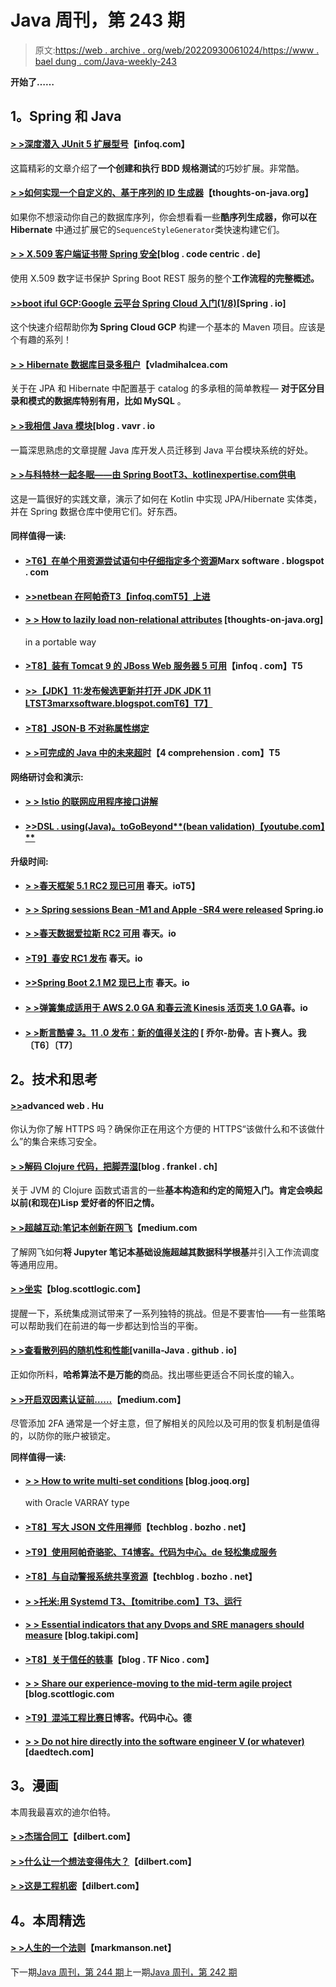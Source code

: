 # Java 周刊，第 243 期

> 原文:[https://web . archive . org/web/20220930061024/https://www . bael dung . com/Java-weekly-243](https://web.archive.org/web/20220930061024/https://www.baeldung.com/java-weekly-243)

**开始了……**

## **1。Spring 和 Java**

#### [**> >深度潜入 JUnit 5 扩展型号**](https://web.archive.org/web/20221126230628/https://www.infoq.com/articles/deep-dive-junit5-extensions)【infoq.com】

这篇精彩的文章介绍了**一个创建和执行 BDD 规格测试**的巧妙扩展。非常酷。

#### [**> >如何实现一个自定义的、基于序列的 ID 生成器**](https://web.archive.org/web/20221126230628/https://www.thoughts-on-java.org/custom-sequence-based-idgenerator/)【thoughts-on-java.org】

如果你不想滚动你自己的数据库序列，你会想看看一些**酷序列生成器，你可以在 Hibernate** 中通过扩展它的`SequenceStyleGenerator`类快速构建它们。

#### [**> > X.509 客户端证书带 Spring 安全**](https://web.archive.org/web/20221126230628/https://blog.codecentric.de/en/2018/08/x-509-client-certificates-with-spring-security/)[blog . code centric . de]

使用 X.509 数字证书保护 Spring Boot REST 服务的整个**工作流程的完整概述。**

#### [**>>boot iful GCP:Google 云平台 Spring Cloud 入门(1/8)**](https://web.archive.org/web/20221126230628/https://spring.io/blog/2018/08/20/bootiful-gcp-getting-started-with-spring-cloud-for-google-cloud-platform-1-8)[Spring . io]

这个快速介绍帮助你**为 Spring Cloud GCP** 构建一个基本的 Maven 项目。应该是个有趣的系列！

#### [**> > Hibernate 数据库目录多租户**](https://web.archive.org/web/20221126230628/https://vladmihalcea.com/hibernate-database-catalog-multitenancy/)【vladmihalcea.com

关于在 JPA 和 Hibernate 中配置基于 catalog 的多承租的简单教程— **对于区分目录和模式的数据库特别有用，比如 MySQL** 。

#### [**> >我相信 Java 模块**](https://web.archive.org/web/20221126230628/http://blog.vavr.io/i-believe-in-java-modules/)[blog . vavr . io

一篇深思熟虑的文章提醒 Java 库开发人员迁移到 Java 平台模块系统的好处。

#### [**> >与科特林一起冬眠——由 Spring Boot**T3、kotlinexpertise.com供电](https://web.archive.org/web/20221126230628/https://kotlinexpertise.com/hibernate-with-kotlin-spring-boot/)

这是一篇很好的实践文章，演示了如何在 Kotlin 中实现 JPA/Hibernate 实体类，并在 Spring 数据仓库中使用它们。好东西。

#### **同样值得一读:**

*   #### [>T6】在单个用资源尝试语句中仔细指定多个资源](https://web.archive.org/web/20221126230628/https://marxsoftware.blogspot.com/2018/08/multiple-resources-try-with-resources.html)Marx software . blogspot . com

*   #### [**>>netbean 在阿帕奇**T3【infoq.comT5】上进](https://web.archive.org/web/20221126230628/https://www.infoq.com/news/2018/08/netbeans-apache-update-aug18)

*   #### [**> > How to lazily load non-relational attributes**](https://web.archive.org/web/20221126230628/https://www.thoughts-on-java.org/lazy-load-non-relational-attributes/) [thoughts-on-java.org]

    in a portable way
*   #### [**>T8】装有 Tomcat 9 的 JBoss Web 服务器 5 可用**](https://web.archive.org/web/20221126230628/https://www.infoq.com/news/2018/08/jws5)【infoq . com】T5

*   #### [**>>【JDK】11:发布候选更新并打开 JDK JDK 11 LTS**T3marxsoftware.blogspot.comT6】T7】](https://web.archive.org/web/20221126230628/https://marxsoftware.blogspot.com/2018/08/jdk-11-latest-news.html)

*   #### [**>T8】JSON-B 不对称属性绑定**](https://web.archive.org/web/20221126230628/https://blog.sebastian-daschner.com/entries/jsonb-asymmetrical-property-binding)

*   #### [**> >可完成的 Java 中的未来超时**](https://web.archive.org/web/20221126230628/https://4comprehension.com/completablefuture-timeout/)【4 comprehension . com】T5

**网络研讨会和演示:**

*   #### [**> > Istio 的联网应用程序接口讲解**](https://web.archive.org/web/20221126230628/https://blog.sebastian-daschner.com/entries/istio-networking-api-explained)

*   #### **[>>DSL . using(Java)。toGoBeyond**(bean validation)【youtube.com】**](https://web.archive.org/web/20221126230628/https://www.youtube.com/watch?v=Jm_OWSQ3uuQ&t)**

**升级时间:**

*   #### [> >春天框架 5.1 RC2 现已可用](https://web.archive.org/web/20221126230628/https://spring.io/blog/2018/08/17/spring-framework-5-1-rc2-available-now) 春天。ioT5】

*   #### [**> > Spring sessions Bean -M1 and Apple -SR4 were released**](https://web.archive.org/web/20221126230628/https://spring.io/blog/2018/08/17/spring-session-bean-m1-and-apple-sr4-released) Spring.io

*   #### [**> >春天数据爱拉斯 RC2 可用**](https://web.archive.org/web/20221126230628/https://spring.io/blog/2018/08/20/spring-data-lovelace-rc2-available) 春天。io

*   #### [**>T9】春安 RC1 发布**](https://web.archive.org/web/20221126230628/https://spring.io/blog/2018/08/21/spring-security-5-1-0-rc1-released) 春天。io

*   #### [**>>Spring Boot 2.1 M2 现已上市**](https://web.archive.org/web/20221126230628/https://spring.io/blog/2018/08/21/spring-boot-2-1-m2-available-now) 春天。io

*   #### [**> >弹簧集成适用于 AWS 2.0 GA 和春云流 Kinesis 活页夹 1.0 GA**](https://web.archive.org/web/20221126230628/https://spring.io/blog/2018/08/21/spring-integration-for-aws-2-0-ga-and-spring-cloud-stream-kinesis-binder-1-0-ga)春。io

*   #### [**> >断言酷睿 3。11 .0 发布：新的值得关注的**](https://web.archive.org/web/20221126230628/https://joel-costigliola.github.io/assertj/assertj-core-news.html#assertj-core-3.11.0) [ 乔尔-肋骨。吉卜赛人。我〔T6〕〔T7〕

## **2。技术和思考**

#### [**>>**](https://web.archive.org/web/20221126230628/https://advancedweb.hu/2018/08/21/https_security/)advanced web . Hu

你认为你了解 HTTPS 吗？确保你正在用这个方便的 HTTPS“该做什么和不该做什么”的集合来练习安全。

#### [**> >解码 Clojure 代码，把脚弄湿**](https://web.archive.org/web/20221126230628/https://blog.frankel.ch/decoding-clojure-code/)[blog . frankel . ch]

关于 JVM 的 Clojure 函数式语言的一些**基本构造和约定的简短入门。肯定会唤起以前(和现在)Lisp 爱好者的怀旧之情。**

#### [**> >超越互动:笔记本创新在网飞**](https://web.archive.org/web/20221126230628/https://medium.com/netflix-techblog/notebook-innovation-591ee3221233)【medium.com

了解网飞如何**将 Jupyter 笔记本基础设施超越其数据科学根基**并引入工作流调度等通用应用。

#### [**> >坐实**](https://web.archive.org/web/20221126230628/https://blog.scottlogic.com/2018/08/20/the-pitfalls-of-sit.html)【blog.scottlogic.com】

提醒一下，系统集成测试带来了一系列独特的挑战。但是不要害怕——有一些策略可以帮助我们在前进的每一步都达到恰当的平衡。

#### [**> >查看散列码的随机性和性能**](https://web.archive.org/web/20221126230628/https://vanilla-java.github.io/2018/08/15/Looking-at-randomness-and-performance-for-hash-codes.html)[vanilla-Java . github . io]

正如你所料，**哈希算法不是万能的**商品。找出哪些更适合不同长度的输入。

#### [**> >开启双因素认证前……**](https://web.archive.org/web/20221126230628/https://medium.com/@stuartschechter/before-you-turn-on-two-factor-authentication-27148cc5b9a1)【medium.com】

尽管添加 2FA 通常是一个好主意，但了解相关的风险以及可用的恢复机制是值得的，以防你的账户被锁定。

**同样值得一读:**

*   #### [**> > How to write multi-set conditions**](https://web.archive.org/web/20221126230628/https://blog.jooq.org/2018/08/15/how-to-write-multiset-conditions-with-oracle-varray-types/) [blog.jooq.org]

    with Oracle VARRAY type
*   #### [**>T8】写大 JSON 文件用禅师**](https://web.archive.org/web/20221126230628/https://techblog.bozho.net/writing-big-json-files-with-jackson/)【techblog . bozho . net】

*   #### [**>T9】使用阿帕奇骆驼**、T4博客。代码为中心。de 轻松集成服务](https://web.archive.org/web/20221126230628/https://blog.codecentric.de/en/2018/08/easy-integration-between-services-with-apache-camel/)

*   #### **[>T8】与自动警报系统共享资源](https://web.archive.org/web/20221126230628/https://techblog.bozho.net/a-caveat-with-aws-shared-resources/)**【techblog . bozho . net】

*   #### [**> >托米:用 Systemd** T3、【tomitribe.com】T3、运行](https://web.archive.org/web/20221126230628/https://www.tomitribe.com/blog/tomee-running-with-systemd/)

*   #### [**> > Essential indicators that any Dvops and SRE managers should measure**](https://web.archive.org/web/20221126230628/https://blog.takipi.com/the-must-have-metrics-any-devops-and-sre-manager-should-measure/) [blog.takipi.com]

*   #### [**>T8】关于信任的轶事**](https://web.archive.org/web/20221126230628/https://blog.tfnico.com/2018/08/an-anecdote-about-trust.html)【blog . TF Nico . com】

*   #### [**> > Share our experience-moving to the mid-term agile project**](https://web.archive.org/web/20221126230628/https://blog.scottlogic.com/2018/08/16/sharing-our-experience-migrating-to-agile-mid-project.html) [blog.scottlogic.com

*   #### [**>T9】混沌工程比赛日**](https://web.archive.org/web/20221126230628/https://blog.codecentric.de/en/2018/08/chaos-engineering-gameday/)博客。代码中心。德

*   #### [**> > Do not hire directly into the software engineer V (or whatever)**](https://web.archive.org/web/20221126230628/https://daedtech.com/the-curious-case-of-not-hiring-directly-into-software-engineer-v-or-whatever/) [daedtech.com]

## **3。漫画**

本周我最喜欢的迪尔伯特。

#### [**> >杰瑞合同工**](https://web.archive.org/web/20221126230628/http://dilbert.com/strip/2018-08-22)【dilbert.com】

#### [**> >什么让一个想法变得伟大？**](https://web.archive.org/web/20221126230628/http://dilbert.com/strip/2018-08-20)【dilbert.com】

#### [**> >这是工程机密**](https://web.archive.org/web/20221126230628/http://dilbert.com/strip/2011-07-16)【dilbert.com】

## **4。本周精选**

#### **[> >人生的一个法则](https://web.archive.org/web/20221126230628/https://markmanson.net/the-one-rule-for-life)**【markmanson.net】

下一期[Java 周刊，第 244 期](/web/20221126230628/https://www.baeldung.com/java-weekly-244)上一期[Java 周刊，第 242 期](/web/20221126230628/https://www.baeldung.com/java-weekly-242)